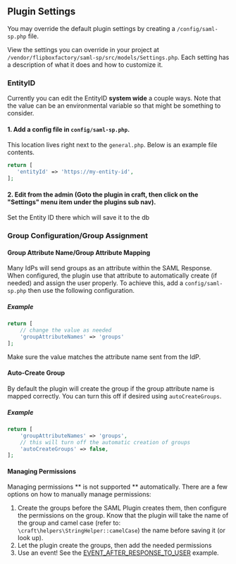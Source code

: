 ## Plugin Settings
You may override the default plugin settings by creating a `/config/saml-sp.php` file.

View the settings you can override in your project at `/vendor/flipboxfactory/saml-sp/src/models/Settings.php`. Each setting has a description of what it does and how to customize it.

### EntityID
Currently you can edit the EntityID **system wide** a couple ways. Note that the value can be an environmental variable so that might be something to consider.

#### 1. Add a config file in `config/saml-sp.php`.
This location lives right next to the `general.php`. Below is an example file contents.

```php
return [
   'entityId' => 'https://my-entity-id',
];
```

#### 2. Edit from the admin (Goto the plugin in craft, then click on the "Settings" menu item under the plugins sub nav).
Set the Entity ID there which will save it to the db

### Group Configuration/Group Assignment
#### Group Attribute Name/Group Attribute Mapping
Many IdPs will send groups as an attribute within the SAML Response. When configured, the plugin use that attribute to 
automatically create (if needed) and assign the user properly. To achieve this,  add a `config/saml-sp.php` then use the
 following configuration.
##### Example
```php
return [
    // change the value as needed
    'groupAttributeNames' => 'groups'
];
```

Make sure the value matches the attribute name sent from the IdP. 

#### Auto-Create Group
By default the plugin will create the group if the group attribute name is mapped correctly. You can 
turn this off if desired using `autoCreateGroups`.

##### Example
```php
return [
    'groupAttributeNames' => 'groups',
    // this will turn off the automatic creation of groups
    'autoCreateGroups' => false,
];
```

#### Managing Permissions
Managing permissions ** is not supported ** automatically. There are a few options on how to manually manage 
permissions:
1. Create the groups before the SAML Plugin creates them, then configure the permissions on the group.
Know that the plugin will take the name of the group and camel case (refer to: `\craft\helpers\StringHelper::camelCase`)
the name before saving it (or look up).
2. Let the plugin create the groups, then add the needed permissions
3. Use an event! See the [EVENT_AFTER_RESPONSE_TO_USER](/configure/events.html#assign-user-to-a-user-group-based-on-a-property) example.

